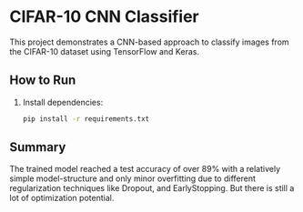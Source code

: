# CIFAR-10 CNN Classifier

This project demonstrates a CNN-based approach to classify images from the CIFAR-10 dataset using TensorFlow and Keras.

## How to Run
1. Install dependencies:
   ```bash
   pip install -r requirements.txt
## Summary
The trained model reached a test accuracy of over 89% with a relatively simple model-structure and only minor overfitting due to different regularization techniques like Dropout, and EarlyStopping. But there is still a lot of optimization potential.
